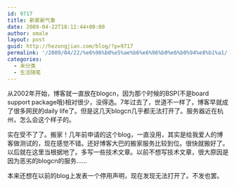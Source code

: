 ```yaml
---
id: 9717
title: 新家新气象
date: 2009-04-22T18:12:44+00:00
author: omale
layout: post
guid: http://hezongjian.com/blog/?p=9717
permalink: '/2009/04/22/%e6%96%b0%e5%ae%b6%e6%96%b0%e6%b0%94%e8%b1%a1/'
categories:
  - 未分类
  - 生活随笔
---
```

从2002年开始，博客就一直放在blogcn，因为那个时候的BSP(不是board support package哦)相对很少，没得选。7年过去了，世道不一样了，博客早就成了很多网民的daily life了。但是这几天blogcn几乎都无法打开了。服务器近在杭州，怎么会这个样子的。

实在受不了了。搬家！几年前申请的这个blog，一直没用，其实是给我爱人的博客做测试的，现在感觉不错。还好博客大巴的搬家服务比较到位。很快就搬好了。以后就在这里当根据地了。多写一些技术文章。以前不想写技术文章，很大原因是因为恶劣的blogcn的服务&#8230;&#8230;

本来还想在以前的blog上发表一个停用声明，现在发现无法打开了。不发也罢。

&nbsp;